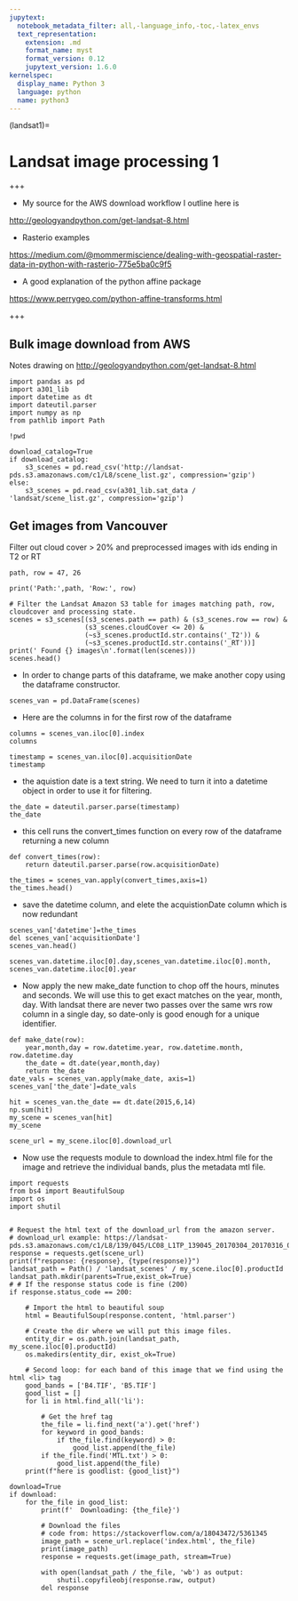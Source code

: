 ```yaml
---
jupytext:
  notebook_metadata_filter: all,-language_info,-toc,-latex_envs
  text_representation:
    extension: .md
    format_name: myst
    format_version: 0.12
    jupytext_version: 1.6.0
kernelspec:
  display_name: Python 3
  language: python
  name: python3
---
```


(landsat1)=
# Landsat image processing 1

+++

* My source for the AWS download workflow I outline here is

http://geologyandpython.com/get-landsat-8.html

* Rasterio examples

https://medium.com/@mommermiscience/dealing-with-geospatial-raster-data-in-python-with-rasterio-775e5ba0c9f5


* A good explanation of the python affine package


https://www.perrygeo.com/python-affine-transforms.html

+++

## Bulk image download from AWS

Notes drawing on http://geologyandpython.com/get-landsat-8.html

```{code-cell} ipython3
import pandas as pd
import a301_lib
import datetime as dt
import dateutil.parser
import numpy as np
from pathlib import Path
```

```{code-cell} ipython3
!pwd
```

```{code-cell} ipython3
download_catalog=True
if download_catalog:
    s3_scenes = pd.read_csv('http://landsat-pds.s3.amazonaws.com/c1/L8/scene_list.gz', compression='gzip')
else:
    s3_scenes = pd.read_csv(a301_lib.sat_data / 'landsat/scene_list.gz', compression='gzip')
```

## Get images from Vancouver

Filter out cloud cover > 20% and preprocessed images with ids ending in T2 or RT

```{code-cell} ipython3
path, row = 47, 26

print('Path:',path, 'Row:', row)

# Filter the Landsat Amazon S3 table for images matching path, row, cloudcover and processing state.
scenes = s3_scenes[(s3_scenes.path == path) & (s3_scenes.row == row) & 
                   (s3_scenes.cloudCover <= 20) & 
                   (~s3_scenes.productId.str.contains('_T2')) &
                   (~s3_scenes.productId.str.contains('_RT'))]
print(' Found {} images\n'.format(len(scenes)))
scenes.head()
```

* In order to change parts of this dataframe, we make another copy using
  the dataframe constructor.

```{code-cell} ipython3
scenes_van = pd.DataFrame(scenes)
```

* Here are the columns in for the first row of the dataframe

```{code-cell} ipython3
columns = scenes_van.iloc[0].index
columns
```

```{code-cell} ipython3
timestamp = scenes_van.iloc[0].acquisitionDate
timestamp
```

* the aquistion date is a text string.  We need to turn it into a datetime
  object in order to use it for filtering.

```{code-cell} ipython3
the_date = dateutil.parser.parse(timestamp)
the_date
```

* this cell runs the convert_times function on every row of the dataframe
  returning a new column

```{code-cell} ipython3
def convert_times(row):
    return dateutil.parser.parse(row.acquisitionDate)

the_times = scenes_van.apply(convert_times,axis=1)
the_times.head()
```

* save the datetime column, and elete the acquistionDate column which is now
  redundant

```{code-cell} ipython3
scenes_van['datetime']=the_times
del scenes_van['acquisitionDate']
scenes_van.head()
```

```{code-cell} ipython3
scenes_van.datetime.iloc[0].day,scenes_van.datetime.iloc[0].month, scenes_van.datetime.iloc[0].year
```

* Now apply the new make_date function to chop off the hours, minutes and seconds.
  We will use this to get exact matches on the year, month, day.  With landsat there
  are never two passes over the same wrs row column in a single day, so date-only
  is good enough for a unique identifier.

```{code-cell} ipython3
def make_date(row):
    year,month,day = row.datetime.year, row.datetime.month, row.datetime.day
    the_date = dt.date(year,month,day)
    return the_date
date_vals = scenes_van.apply(make_date, axis=1)
scenes_van['the_date']=date_vals
```

```{code-cell} ipython3
hit = scenes_van.the_date == dt.date(2015,6,14)
np.sum(hit)
my_scene = scenes_van[hit]
my_scene
```

```{code-cell} ipython3
scene_url = my_scene.iloc[0].download_url
```

* Now use the requests module to download the index.html file for the image
  and retrieve the individual bands, plus the metadata mtl file.

```{code-cell} ipython3
import requests
from bs4 import BeautifulSoup
import os
import shutil


# Request the html text of the download_url from the amazon server. 
# download_url example: https://landsat-pds.s3.amazonaws.com/c1/L8/139/045/LC08_L1TP_139045_20170304_20170316_01_T1/index.html
response = requests.get(scene_url)
print(f"response: {response}, {type(response)}")
landsat_path = Path() / 'landsat_scenes' / my_scene.iloc[0].productId
landsat_path.mkdir(parents=True,exist_ok=True)
# # If the response status code is fine (200)
if response.status_code == 200:

    # Import the html to beautiful soup
    html = BeautifulSoup(response.content, 'html.parser')

    # Create the dir where we will put this image files.
    entity_dir = os.path.join(landsat_path, my_scene.iloc[0].productId)
    os.makedirs(entity_dir, exist_ok=True)

    # Second loop: for each band of this image that we find using the html <li> tag
    good_bands = ['B4.TIF', 'B5.TIF']
    good_list = []
    for li in html.find_all('li'):

        # Get the href tag
        the_file = li.find_next('a').get('href')
        for keyword in good_bands:
            if the_file.find(keyword) > 0:
                good_list.append(the_file)
        if the_file.find('MTL.txt') > 0:
            good_list.append(the_file)
    print(f"here is goodlist: {good_list}")
        
download=True
if download:
    for the_file in good_list:
        print(f'  Downloading: {the_file}')

        # Download the files
        # code from: https://stackoverflow.com/a/18043472/5361345
        image_path = scene_url.replace('index.html', the_file)
        print(image_path)
        response = requests.get(image_path, stream=True)

        with open(landsat_path / the_file, 'wb') as output:
            shutil.copyfileobj(response.raw, output)
        del response
```

```{code-cell} ipython3

```
